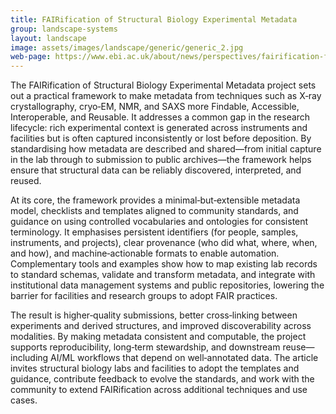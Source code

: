 ```yaml
---
title: FAIRification of Structural Biology Experimental Metadata
group: landscape-systems
layout: landscape
image: assets/images/landscape/generic/generic_2.jpg
web-page: https://www.ebi.ac.uk/about/news/perspectives/fairification-framework-making-your-data-findable-accessible-interoperable-and-reusable/
---
```


The FAIRification of Structural Biology Experimental Metadata project sets out a practical framework to make metadata from techniques such as X‑ray crystallography, cryo‑EM, NMR, and SAXS more Findable, Accessible, Interoperable, and Reusable. It addresses a common gap in the research lifecycle: rich experimental context is generated across instruments and facilities but is often captured inconsistently or lost before deposition. By standardising how metadata are described and shared—from initial capture in the lab through to submission to public archives—the framework helps ensure that structural data can be reliably discovered, interpreted, and reused.

At its core, the framework provides a minimal‑but‑extensible metadata model, checklists and templates aligned to community standards, and guidance on using controlled vocabularies and ontologies for consistent terminology. It emphasises persistent identifiers (for people, samples, instruments, and projects), clear provenance (who did what, where, when, and how), and machine‑actionable formats to enable automation. Complementary tools and examples show how to map existing lab records to standard schemas, validate and transform metadata, and integrate with institutional data management systems and public repositories, lowering the barrier for facilities and research groups to adopt FAIR practices.

The result is higher‑quality submissions, better cross‑linking between experiments and derived structures, and improved discoverability across modalities. By making metadata consistent and computable, the project supports reproducibility, long‑term stewardship, and downstream reuse—including AI/ML workflows that depend on well‑annotated data. The article invites structural biology labs and facilities to adopt the templates and guidance, contribute feedback to evolve the standards, and work with the community to extend FAIRification across additional techniques and use cases.
